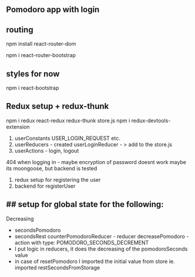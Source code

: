 ## Pomodoro app with login 

## routing
npm install react-router-dom

npm i react-router-bootstrap

## styles for now 
npm i react-bootstrap
## Redux setup + redux-thunk
npm i redux react-redux redux-thunk
store.js
npm i redux-devtools-extension

1. userConstants USER_LOGIN_REQUEST etc.
2. userReducers - created userLoginReducer - > add to the store.js
3. userActions - login, logout

 404 when logging in - maybe encryption of password doesnt work
 maybe its moongoose, but backend is tested

 1. redux setup for registering the user
 2. backend for registerUser 

## ## setup for global state for the following:
Decreasing 
- secondsPomodoro 
- secondsRest 
counterPomodoroReducer - reducer
decreasePomodoro - action with type: POMODORO_SECONDS_DECREMENT
- I put logic in reducers, it does the decreasing of the pomodoroSeconds value
- in case of resetPomodoro I imported the initial value from store ie. imported restSecondsFromStorage






